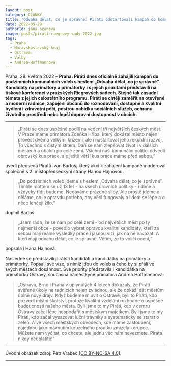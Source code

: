 ```yaml
---
layout: post
category: CLANKY
title: 'Odvaha dělat, co je správné: Piráti odstartovali kampaň do komunálních voleb, představili kandidáty i program'
date: 2022-05-29
authorId: jana.ozanova
image: posts/pirati-riegrovy-sady-2022.jpg
tags:			
  - Praha		
  - Moravskoslezský-kraj
  - Ostrava		
  - Volby			
  - Andrea-Hoffmannová			
---
```


Praha, 29. května 2022 – **Praha: Piráti dnes oficiálně zahájili kampaň do podzimních komunálních voleb s heslem „Odvaha dělat, co je správné”. Kandidáty na primátory a primátorky i s jejich prioritami představili na tiskové konferenci v pražských Riegrových sadech. Stejně tak zásadní témata z jejich celostátního programu. Piráti se chtějí zaměřit na otevřené a moderní radnice, zapojení občanů do rozhodování, dostupné a kvalitní bydlení i zdravotní péči, pestrou nabídku sociálních služeb, ochranu životního prostředí nebo lepší dopravní dostupnost v obcích.**

<hr />

>„Piráti se dnes úspěšně podílí na vedení tří největších českých měst. V Praze máme primátora Zdeňka Hřiba, který dokázal město nejen provést dvěma velkými krizemi, ale i nastartovat jeho rekordní rozvoj. To všechno s čistým štítem. Daří se nám zlepšovat život i v dalších městech a obcích po celé zemi. Všichni naši komunální politici odvedli obrovský kus práce, ale ještě větší kus práce máme před sebou,“ 

uvedl předseda Pirátů Ivan Bartoš, který akci k zahájení kampaně moderoval společně s 2. místopředsedkyní strany Hanou Hajnovou.

>„Do podzimních voleb jdeme s heslem „Odvaha dělat, co je správné”. Tímhle mottem se už 13 let - na všech úrovních politiky - řídíme a vždycky řídit budeme. Nedáváme prázdné sliby. Ale prostě jdeme a děláme, co je opravdu potřeba, aby věci fungovaly a lidem se lépe a o něco lehčeji žilo,“ 

doplnil Bartoš.

>„Jsem ráda, že se nám po celé zemi - od největších měst po ty nejmenší obce - povedlo vybrat opravdu kvalitní kandidáty, kteří za sebou mají reálné výsledky práce i jasnou vizi, jak na ně navázat. A kteří mají odvahu dělat, co je správné. Věřím, že to voliči ocení,“ 

popsala i Hana Hajnová.

Následně se představili pirátští kandidáti a kandidátky na primátory a primátorky. Popsali své vize, s nimiž jdou do voleb a čeho by si přáli ve svých městech dosáhnout. Své priority představila i kandidátka na primátorku Ostravy, současná náměstkyně primátora Andrea Hoffmannová:

>„Ostrava, Brno i Praha v uplynulých 4 letech dokázaly, že Piráti svěřené úkoly na radnicích nejen zvládnou, ale že dokáží dát městům úplně nový drajv. Když budeme mluvit o Ostravě, byli to Piráti, kdo pozvedl místní školství, protože kvalitní vzdělání rozhodne o úspěšné budoucnosti našeho města. Byli jsme to my Piráti, kdo v centru Ostravy začal lépe hospodařit s městským majetkem. Byli jsme to my Piráti, kdo začal vysazovat luční trávníky a systematicky se starat o zeleň. A ve všech městských obvodech, kde máme zastoupení, najednou jako mávnutím kouzelného proutku zmizela korupce. Můžete nám vyčítat, co chcete, ale jednu věc nám nevezmete. Piráta nikdy neuplatíte!“

---

Úvodní obrázek zdroj: Petr Vrabec \[[CC BY-NC-SA 4.0](https://creativecommons.org/licenses/by-nc-sa/4.0/deed.cs)\].


- - -
